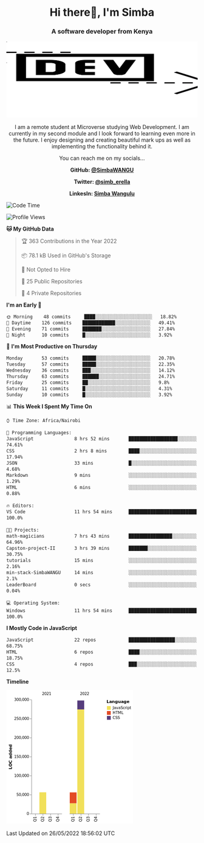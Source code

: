
<h1 align="center"> Hi there👋, I'm Simba</h1>
<h3 align="center">A software developer from Kenya</h3>

<img src="/arrow-svgrepo-com.svg" margin="auto" width="100%" height="200px">


<p align="center">I am a remote student at Microverse studying Web Development. I am currently in my second module and I look forward to learning even more in the future. I enjoy designing and creating beautiful mark ups as well as implementing the functionality behind it.</p>

<p align="center">You can reach me on my socials... </p>

<div align="center">

__<p>  GitHub: [@SimbaWANGU](https://github.com/SimbaWANGU)__  </p>
__<p> Twitter: [@simb_erella](https://twitter.com/simb_erella)__ </p>
__<p> LinkesIn: [Simba Wangulu](https://www.linkedin.com/in/simba-wangulu/)__ </p>

</div>

<!--START_SECTION:waka-->
![Code Time](http://img.shields.io/badge/Code%20Time-69%20hrs%2017%20mins-blue)

![Profile Views](http://img.shields.io/badge/Profile%20Views-0-blue)

**🐱 My GitHub Data** 

> 🏆 363 Contributions in the Year 2022
 > 
> 📦 78.1 kB Used in GitHub's Storage 
 > 
> 🚫 Not Opted to Hire
 > 
> 📜 25 Public Repositories 
 > 
> 🔑 4 Private Repositories  
 > 
**I'm an Early 🐤** 

```text
🌞 Morning    48 commits     ████░░░░░░░░░░░░░░░░░░░░░   18.82% 
🌆 Daytime    126 commits    ████████████░░░░░░░░░░░░░   49.41% 
🌃 Evening    71 commits     ███████░░░░░░░░░░░░░░░░░░   27.84% 
🌙 Night      10 commits     █░░░░░░░░░░░░░░░░░░░░░░░░   3.92%

```
📅 **I'm Most Productive on Thursday** 

```text
Monday       53 commits     █████░░░░░░░░░░░░░░░░░░░░   20.78% 
Tuesday      57 commits     █████░░░░░░░░░░░░░░░░░░░░   22.35% 
Wednesday    36 commits     ███░░░░░░░░░░░░░░░░░░░░░░   14.12% 
Thursday     63 commits     ██████░░░░░░░░░░░░░░░░░░░   24.71% 
Friday       25 commits     ██░░░░░░░░░░░░░░░░░░░░░░░   9.8% 
Saturday     11 commits     █░░░░░░░░░░░░░░░░░░░░░░░░   4.31% 
Sunday       10 commits     █░░░░░░░░░░░░░░░░░░░░░░░░   3.92%

```


📊 **This Week I Spent My Time On** 

```text
⌚︎ Time Zone: Africa/Nairobi

💬 Programming Languages: 
JavaScript               8 hrs 52 mins       ██████████████████░░░░░░░   74.61% 
CSS                      2 hrs 8 mins        ████░░░░░░░░░░░░░░░░░░░░░   17.94% 
JSON                     33 mins             █░░░░░░░░░░░░░░░░░░░░░░░░   4.68% 
Markdown                 9 mins              ░░░░░░░░░░░░░░░░░░░░░░░░░   1.29% 
HTML                     6 mins              ░░░░░░░░░░░░░░░░░░░░░░░░░   0.88%

🔥 Editors: 
VS Code                  11 hrs 54 mins      █████████████████████████   100.0%

🐱‍💻 Projects: 
math-magicians           7 hrs 43 mins       ████████████████░░░░░░░░░   64.96% 
Capston-project-II       3 hrs 39 mins       ███████░░░░░░░░░░░░░░░░░░   30.75% 
tutorials                15 mins             ░░░░░░░░░░░░░░░░░░░░░░░░░   2.16% 
min-stack-SimbaWANGU     14 mins             ░░░░░░░░░░░░░░░░░░░░░░░░░   2.1% 
LeaderBoard              0 secs              ░░░░░░░░░░░░░░░░░░░░░░░░░   0.04%

💻 Operating System: 
Windows                  11 hrs 54 mins      █████████████████████████   100.0%

```

**I Mostly Code in JavaScript** 

```text
JavaScript               22 repos            █████████████████░░░░░░░░   68.75% 
HTML                     6 repos             ████░░░░░░░░░░░░░░░░░░░░░   18.75% 
CSS                      4 repos             ███░░░░░░░░░░░░░░░░░░░░░░   12.5%

```


**Timeline**

![Chart not found](https://raw.githubusercontent.com/SimbaWANGU/SimbaWANGU/main/charts/bar_graph.png) 


 Last Updated on 26/05/2022 18:56:02 UTC
<!--END_SECTION:waka-->

<!--
**SimbaWANGU/SimbaWANGU** is a ✨ _special_ ✨ repository because its `README.md` (this file) appears on your GitHub profile.

Here are some ideas to get you started:

- 🔭 I’m currently working on ...
- 🌱 I’m currently learning ...
- 👯 I’m looking to collaborate on ...
- 🤔 I’m looking for help with ...
- 💬 Ask me about ...
- 📫 How to reach me: ...
- 😄 Pronouns: ...
- ⚡ Fun fact: ...
-->
